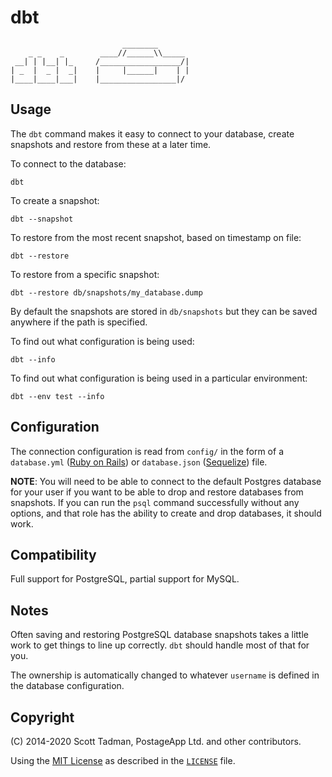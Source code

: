 # dbt
                             ________
        _ _    _        ____//______\\_____
     __| | |__| |_     /__________________/|
    | _  |  _ |  _|    |     |______|    | |
    |____|____|___|    |_________________|/

## Usage

The `dbt` command makes it easy to connect to your database, create snapshots
and restore from these at a later time.

To connect to the database:

    dbt

To create a snapshot:

    dbt --snapshot

To restore from the most recent snapshot, based on timestamp on file:

    dbt --restore

To restore from a specific snapshot:

    dbt --restore db/snapshots/my_database.dump

By default the snapshots are stored in `db/snapshots` but they can be saved
anywhere if the path is specified.

To find out what configuration is being used:

    dbt --info

To find out what configuration is being used in a particular environment:

    dbt --env test --info

## Configuration

The connection configuration is read from `config/` in the form of a
`database.yml` ([Ruby on Rails](http://rubyonrails.com/)) or
`database.json` ([Sequelize](http://sequelizejs.com/)) file.

**NOTE**: You will need to be able to connect to the default Postgres database
for your user if you want to be able to drop and restore databases from
snapshots. If you can run the `psql` command successfully without any
options, and that role has the ability to create and drop databases, it should
work.

## Compatibility

Full support for PostgreSQL, partial support for MySQL.

## Notes

Often saving and restoring PostgreSQL database snapshots takes a little work
to get things to line up correctly. `dbt` should handle most of that for you.

The ownership is automatically changed to whatever `username` is defined in
the database configuration.

## Copyright

(C) 2014-2020 Scott Tadman, PostageApp Ltd. and other contributors.

Using the [MIT License](http://opensource.org/licenses/MIT) as described in
the [`LICENSE`](LICENSE) file.
